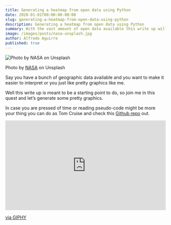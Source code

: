 ```yaml
---
title: Generating a heatmap from open data using Python
date: 2020-01-01T00:00:00-00:00
slug: generating-a-heatmap-from-open-data-using-python
description: Generating a heatmap from open data using Python
summary: With the vast amount of open data available this write up will provide you with some idea of how to go on about generating a heatmap from shape files.
image: /images/posts/nasa-unsplash.jpg
author: Alfredo Aguirre
published: true
---
```

<p>
  <img title="Photo by NASA on Unsplash" src="/images/posts/nasa-unsplash.jpg" alt="Photo by NASA on Unsplash" />
</p>

<p>
  Photo by <a href="https://unsplash.com/@nasa">NASA</a> on Unsplash
</p>


<p>
    Say you have a bunch of geographic data available and you want to make it easier to interpret or you just like pretty graphics like me.
</p>

<p>Well this write up is meant to be a starting point to do, so join me in this quest and let’s generate some pretty graphics.</p>

<p>In case you are pressed of time or reading pseudo-code might be more your thing you can do as Tom Cruise and check this <a href="">Github repo</a> out.</p>

<div style="width:100%;height:0;padding-bottom:56%;position:relative;"><iframe src="https://giphy.com/embed/XGbZnSIEyVDFZsMa80" width="100%" height="100%" style="position:absolute" frameBorder="0" class="giphy-embed" allowFullScreen></iframe></div><p><a href="https://giphy.com/gifs/show-me-the-code-XGbZnSIEyVDFZsMa80">via GIPHY</a></p>
